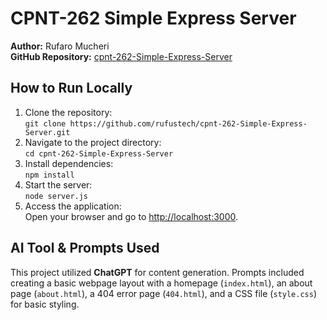 # CPNT-262 Simple Express Server

**Author:** Rufaro Mucheri  
**GitHub Repository:** [cpnt-262-Simple-Express-Server](https://github.com/rufustech/cpnt-262-Simple-Express-Server.git)

## How to Run Locally

1. Clone the repository:  
   `git clone https://github.com/rufustech/cpnt-262-Simple-Express-Server.git`
2. Navigate to the project directory:  
   `cd cpnt-262-Simple-Express-Server`
3. Install dependencies:  
   `npm install`
4. Start the server:  
   `node server.js`
5. Access the application:  
   Open your browser and go to [http://localhost:3000](http://localhost:3000).

## AI Tool & Prompts Used

This project utilized **ChatGPT** for content generation. Prompts included creating a basic webpage layout with a homepage (`index.html`), an about page (`about.html`), a 404 error page (`404.html`), and a CSS file (`style.css`) for basic styling.
